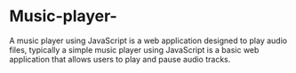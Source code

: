 # Music-player-
A music player using JavaScript is a web application designed to play audio files, typically a simple music player using JavaScript is a basic web application that allows users to play and pause audio tracks.
